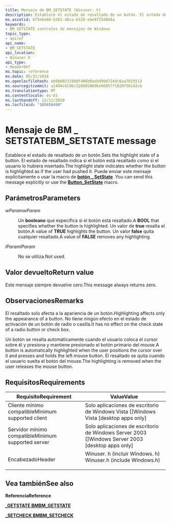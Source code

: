 ```yaml
---
title: Mensaje de BM_SETSTATE (Winuser. h)
description: Establece el estado de resaltado de un botón. El estado de resaltado indica si el botón está resaltado como si el usuario lo hubiera insertado. Puede enviar este mensaje explícitamente o usar la macro de botón \_ SetState.
ms.assetid: 675ebe8d-b381-46ca-b328-ebe9f25d864a
keywords:
- BM_SETSTATE controles de mensajes de Windows
topic_type:
- apiref
api_name:
- BM_SETSTATE
api_location:
- Winuser.h
api_type:
- HeaderDef
ms.topic: reference
ms.date: 05/31/2018
ms.openlocfilehash: ab9b60231980f406b0aeb499d724dc6aa7025513
ms.sourcegitcommit: a1494c819bc5200050696e66057f1020f5b142cb
ms.translationtype: MT
ms.contentlocale: es-ES
ms.lasthandoff: 12/12/2020
ms.locfileid: "105656499"
---
```

# <a name="bm_setstate-message"></a><span data-ttu-id="40911-106">Mensaje de BM \_ SETSTATE</span><span class="sxs-lookup"><span data-stu-id="40911-106">BM\_SETSTATE message</span></span>

<span data-ttu-id="40911-107">Establece el estado de resaltado de un botón.</span><span class="sxs-lookup"><span data-stu-id="40911-107">Sets the highlight state of a button.</span></span> <span data-ttu-id="40911-108">El estado de resaltado indica si el botón está resaltado como si el usuario lo hubiera insertado.</span><span class="sxs-lookup"><span data-stu-id="40911-108">The highlight state indicates whether the button is highlighted as if the user had pushed it.</span></span> <span data-ttu-id="40911-109">Puede enviar este mensaje explícitamente o usar la macro de [**botón \_ SetState**](/windows/desktop/api/Windowsx/nf-windowsx-button_setstate) .</span><span class="sxs-lookup"><span data-stu-id="40911-109">You can send this message explicitly or use the [**Button\_SetState**](/windows/desktop/api/Windowsx/nf-windowsx-button_setstate) macro.</span></span>

## <a name="parameters"></a><span data-ttu-id="40911-110">Parámetros</span><span class="sxs-lookup"><span data-stu-id="40911-110">Parameters</span></span>

<dl> <dt>

<span data-ttu-id="40911-111">*wParam*</span><span class="sxs-lookup"><span data-stu-id="40911-111">*wParam*</span></span> 
</dt> <dd>

<span data-ttu-id="40911-112">Un **booleano** que especifica si el botón está resaltado.</span><span class="sxs-lookup"><span data-stu-id="40911-112">A **BOOL** that specifies whether the button is highlighted.</span></span> <span data-ttu-id="40911-113">Un valor de **true** resalta el botón.</span><span class="sxs-lookup"><span data-stu-id="40911-113">A value of **TRUE** highlights the button.</span></span> <span data-ttu-id="40911-114">Un valor **false** quita cualquier resaltado.</span><span class="sxs-lookup"><span data-stu-id="40911-114">A value of **FALSE** removes any highlighting.</span></span>

</dd> <dt>

<span data-ttu-id="40911-115">*lParam*</span><span class="sxs-lookup"><span data-stu-id="40911-115">*lParam*</span></span> 
</dt> <dd>

<span data-ttu-id="40911-116">No se utiliza.</span><span class="sxs-lookup"><span data-stu-id="40911-116">Not used.</span></span>

</dd> </dl>

## <a name="return-value"></a><span data-ttu-id="40911-117">Valor devuelto</span><span class="sxs-lookup"><span data-stu-id="40911-117">Return value</span></span>

<span data-ttu-id="40911-118">Este mensaje siempre devuelve cero.</span><span class="sxs-lookup"><span data-stu-id="40911-118">This message always returns zero.</span></span>

## <a name="remarks"></a><span data-ttu-id="40911-119">Observaciones</span><span class="sxs-lookup"><span data-stu-id="40911-119">Remarks</span></span>

<span data-ttu-id="40911-120">El resaltado solo afecta a la apariencia de un botón.</span><span class="sxs-lookup"><span data-stu-id="40911-120">Highlighting affects only the appearance of a button.</span></span> <span data-ttu-id="40911-121">No tiene ningún efecto en el estado de activación de un botón de radio o casilla.</span><span class="sxs-lookup"><span data-stu-id="40911-121">It has no effect on the check state of a radio button or check box.</span></span>

<span data-ttu-id="40911-122">Un botón se resalta automáticamente cuando el usuario coloca el cursor sobre él y presiona y mantiene presionado el botón primario del mouse.</span><span class="sxs-lookup"><span data-stu-id="40911-122">A button is automatically highlighted when the user positions the cursor over it and presses and holds the left mouse button.</span></span> <span data-ttu-id="40911-123">El resaltado se quita cuando el usuario suelta el botón del mouse.</span><span class="sxs-lookup"><span data-stu-id="40911-123">The highlighting is removed when the user releases the mouse button.</span></span>

## <a name="requirements"></a><span data-ttu-id="40911-124">Requisitos</span><span class="sxs-lookup"><span data-stu-id="40911-124">Requirements</span></span>



| <span data-ttu-id="40911-125">Requisito</span><span class="sxs-lookup"><span data-stu-id="40911-125">Requirement</span></span> | <span data-ttu-id="40911-126">Value</span><span class="sxs-lookup"><span data-stu-id="40911-126">Value</span></span> |
|-------------------------------------|----------------------------------------------------------------------------------------------------------|
| <span data-ttu-id="40911-127">Cliente mínimo compatible</span><span class="sxs-lookup"><span data-stu-id="40911-127">Minimum supported client</span></span><br/> | <span data-ttu-id="40911-128">Solo aplicaciones de escritorio de Windows Vista \[\]</span><span class="sxs-lookup"><span data-stu-id="40911-128">Windows Vista \[desktop apps only\]</span></span><br/>                                                           |
| <span data-ttu-id="40911-129">Servidor mínimo compatible</span><span class="sxs-lookup"><span data-stu-id="40911-129">Minimum supported server</span></span><br/> | <span data-ttu-id="40911-130">Solo aplicaciones de escritorio de Windows Server 2003 \[\]</span><span class="sxs-lookup"><span data-stu-id="40911-130">Windows Server 2003 \[desktop apps only\]</span></span><br/>                                                     |
| <span data-ttu-id="40911-131">Encabezado</span><span class="sxs-lookup"><span data-stu-id="40911-131">Header</span></span><br/>                   | <dl> <span data-ttu-id="40911-132"><dt>Winuser. h (incluir Windows. h)</dt></span><span class="sxs-lookup"><span data-stu-id="40911-132"><dt>Winuser.h (include Windows.h)</dt></span></span> </dl> |



## <a name="see-also"></a><span data-ttu-id="40911-133">Vea también</span><span class="sxs-lookup"><span data-stu-id="40911-133">See also</span></span>

<dl> <dt>

<span data-ttu-id="40911-134">**Referencia**</span><span class="sxs-lookup"><span data-stu-id="40911-134">**Reference**</span></span>
</dt> <dt>

[<span data-ttu-id="40911-135">**\_GETSTATE BM**</span><span class="sxs-lookup"><span data-stu-id="40911-135">**BM\_GETSTATE**</span></span>](bm-getstate.md)
</dt> <dt>

[<span data-ttu-id="40911-136">**\_SETCHECK BM**</span><span class="sxs-lookup"><span data-stu-id="40911-136">**BM\_SETCHECK**</span></span>](bm-setcheck.md)
</dt> </dl>

 

 





